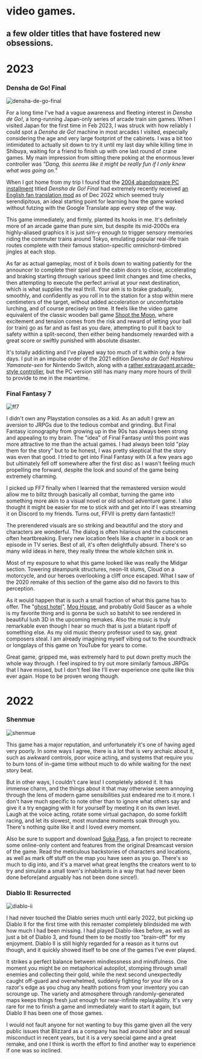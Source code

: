 # video games.

## a few older titles that have fostered new obsessions.

# 2023

### Densha de Go! Final

![densha-de-go-final](../media/densha-de-go-final.png)

For a long time I've had a vague awareness and fleeting interest in *Densha de Go!*, a long-running Japan-only series of arcade train sim games. When I visited Japan for the first time in Feb 2023, I was struck with how reliably I could spot a *Densha de Go!* machine in most arcades I visited, especially considering the age and very large footprint of the cabinets. I was a bit too intimidated to actually sit down to try it until my last day while killing time in Shibuya, waiting for a friend to finish up with one last round of crane games. My main impression from sitting there poking at the enormous lever controller was *"Dang, this seems like it might be really fun if I only knew what was going on."*

When I got home from my trip I found that the [2004 abandonware PC installment](https://archive.org/details/DDGFinal) titled *Densha de Go! Final* had extremely recently received [an English fan translation mod](https://sites.google.com/view/ddgcrew/games/densha-de-go-final) as of Dec 2022 which seemed truly serendipitous, an ideal starting point for learning how the game worked without futzing with the Google Translate app every step of the way.

This game immediately, and firmly, planted its hooks in me. It's definitely more of an arcade game than pure sim, but despite its mid-2000s era highly-aliased graphics it is just sim-y enough to trigger sensory memories riding the commuter trains around Tokyo, emulating popular real-life train routes complete with their famous station-specific omnichord-timbred jingles at each stop. 

As far as actual gameplay, most of it boils down to waiting patiently for the announcer to complete their spiel and the cabin doors to close, accelerating and braking starting through various speed limit changes and time checks, then attempting to execute the perfect arrival at your next destination, which is what supplies the real thrill. Your aim is to brake gradually, smoothly, and confidently as you roll in to the station for a stop within mere centimeters of the target, without added acceleration or uncomfortable lurching, and of course precisely on time. It feels like the video game equivalent of the classic wooden ball game [Shoot the Moon](https://www.youtube.com/watch?v=kWBIFN_KHoY), where excitement and tension comes from the risk and reward of letting your ball (or train) go as far and as fast as you dare, attempting to pull it back to safety within a split-second, then either being handsomely rewarded with a great score or swiftly punished with absolute disaster.

It's totally addicting and I've played way too much of it within only a few days. I put in an impulse order of the 2021 edition *Densha de Go!! Hashirou Yamanote-sen* for Nintendo Switch, along with a [rather extravagant arcade-style controller](https://www.theverge.com/22628513/densha-de-go-switch-controller-review-hashirou-yamanote-sen), but the PC version still has many many more hours of thrill to provide to me in the meantime.

### Final Fantasy 7

![ff7](../media/ff7.jpeg)

I didn't own any Playstation consoles as a kid. As an adult I grew an aversion to JRPGs due to the tedious combat and grinding. But Final Fantasy iconography from growing up in the 90s has always been strong and appealing to my brain. The "idea" of Final Fantasy until this point was more attractive to me than the actual games. I had always been told "play them for the story" but to be honest, I was pretty skeptical that the story was even that good. I tried to get into Final Fantasy with IX a few years ago but ultimately fell off somewhere after the first disc as I wasn't feeling much propelling me forward, despite the look and sound of the game being extremely charming.

I picked up FF7 finally when I learned that the remastered version would allow me to blitz through basically all combat, turning the game into something more akin to a visual novel or old school adventure game. I also thought it might be easier for me to stick with and get into if I was streaming it on Discord to my friends. Turns out, FFVII is pretty darn fantastic!!

The prerendered visuals are so striking and beautiful and the story and characters are wonderful. The dialog is often hilarious and the cutscenes often heartbreaking. Every new location feels like a chapter in a book or an episode in TV series. Best of all, it's often delightfully absurd. There's so many wild ideas in here, they really threw the whole kitchen sink in.

Most of my exposure to what this game looked like was really the Midgar section. Towering steampunk structures, neon-lit slums, Cloud on a motorcycle, and our heroes overlooking a cliff once escaped. What I saw of the 2020 remake of this section of the game also did no favors to this perception.

As it would happen that is such a small fraction of what this game has to offer. The "[ghost hotel](https://www.finalfantasykingdom.net/finalfantasyviigs6.php)", [Mog House](https://finalfantasywiki.com/wiki/Mog_House), and probably Gold Saucer as a whole is my favorite thing and is gonna be such so batshit to see rendered in beautiful lush 3D in the upcoming remakes. Also the music is truly remarkable even though I hear so much that is just a blatant ripoff of something else. As my old music theory professor used to say, great composers steal. I am already imagining myself vibing out to the soundtrack or longplays of this game on YouTube for years to come.

Great game, gripped me, was extremely hard to put down pretty much the whole way through. I feel inspired to try out more similarly famous JRPGs that I have missed, but I don't feel like I'll ever experience one quite like this ever again. Hope to be proven wrong though.

# 2022

### Shenmue

![shenmue](../media/shenmue.jpg)

This game has a major reputation, and unfortunately it's one of having aged very poorly. In some ways I agree, there is a lot that is very archaic about it, such as awkward controls, poor voice acting, and systems that require you to burn tons of in-game time without much to do while waiting for the next story beat.

But in other ways, I couldn't care less! I completely adored it. It has immense charm, and the things about it that may otherwise seem annoying through the lens of modern game sensibilities just endeared me to it more. I don't have much specific to note other than to ignore what others say and give it a try engaging with it for yourself by meeting it on its own level. Laugh at the voice acting, rotate some virtual gachapon, do some forklift racing, and let its slowest, most mundane moments soak through you. There's nothing quite like it and I loved every moment.

Also be sure to support and download [Suka Pass](https://www.sukapass.com/), a fan project to recreate some online-only content and features from the original Dreamcast version of the game. Read the meticulous backstories of characters and locations, as well as mark off stuff on the map you have seen as you go. There's so much to dig into, and it's a marvel what great lengths the creators went to to try and simulate a small town's inhabitants in a way that had never been done before(and arguably has not been done since!).

### Diablo II: Resurrected

![diablo-ii](../media/diablo-ii.png)

I had never touched the Diablo series much until early 2022, but picking up Diablo II for the first time with this remaster completely blindsided me with how much I had been missing. I had played Diablo-likes before, as well as just a bit of Diablo 3, and found them to be mostly too "brain-off" for my enjoyment. Diablo II is still highly regarded for a reason as it turns out though, and it quickly showed itself to be one of the  games I've ever played.

It strikes a perfect balance between mindlessness and mindfulness. One moment you might be on metaphorical autopilot, stomping through small enemies and collecting their gold, while the next second unexpectedly caught off-guard and overwhelmed, suddenly fighting for your life on a razor's edge as you chug any health potions from your inventory you can scrounge up. The variety and atmosphere through randomly-generated maps keeps things fresh just enough for near-infinite replayability. It's very rare for me to finish a game and immediately want to start it again, but Diablo II has been one of those games.

I would not fault anyone for not wanting to buy this game given all the very public issues that Blizzard as a company has had around labor and sexual misconduct in recent years, but it is a very special game and a great remake, and one I think is worth the effort to find another way to experience if one was so inclined.